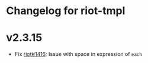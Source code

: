 # Changelog for riot-tmpl

# v2.3.15
- Fix [riot#1416](https://github.com/riot/riot/issues/1416): Issue with space in expression of `each`
